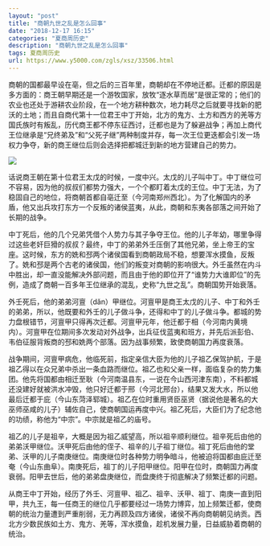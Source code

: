 ```yaml
---
layout: "post"
title: "商朝九世之乱是怎么回事"
date: "2018-12-17 16:15"
categories: "夏商周历史"
description: "商朝九世之乱是怎么回事"
tags: 夏商周历史
url: https://www.y5000.com/zgls/xsz/33506.html
---
```






商朝的国都最早设在亳，但之后的三百年里，商朝却在不停地迁都。迁都的原因是多方面的：商王朝早期还是一个游牧国家，放牧“逐水草而居”是很正常的；他们的农业也还处于游耕农业阶段，在一个地方耕种数次，地力耗尽之后就要寻找新的肥沃的土地；而且自商代第十一位君王中丁开始，北方的鬼方、土方和西方的羌等方国氏族时有叛乱，历代商王都不停东征西讨，迁都也是为了躲避战争；再加上商代王位继承是“兄终弟及”和“父死子继”两种制度并存，每一次王位更迭都会引发一场权力争夺，新的商王继位后则会选择把都城迁到新的地方营建自己的势力。

![](https://img.y5000.com/uploads/allimg/180921/8-1P92115343A01.jpg)

话说商王朝在第十位君王太戊的时候，一度中兴。太戊的儿子叫中丁。中丁继位可不容易，因为他的叔叔们都势力强大，一个个都盯着太戊的王位。中丁无法，为了稳固自己的地位，将商朝首都自亳迁至（今河南郑州西北）。为了化解国内的矛盾，他又出兵攻打东方一个反叛的诸侯蓝夷，从此，商朝和东夷各部落之间开始了长期的战争。

中丁死后，他的几个兄弟凭借个人势力与其子争夺王位。他的儿子年幼，哪里争得过这些老奸巨猾的叔叔？最终，中丁的弟弟外壬压倒了其他兄弟，坐上帝王的宝座。这时候，东方的姺和邳两个诸侯国看到商朝政局不稳，想要浑水摸鱼，反叛了。姺和邳是两个古老的诸侯国，他们的叛变对商朝的影响很大。外壬虽然在内斗中胜出，却一直没能解决外部问题，而且由于他的即位开了“谁势力大谁即位”的先例，造成了商朝一百多年王位继承的混乱，史称“九世之乱”。商朝国势开始衰落。

外壬死后，他的弟弟河亶（dǎn）甲继位。河亶甲是商王太戊的儿子、中丁和外壬的弟弟，所以，他既要和外壬的儿子做斗争，还得和中丁的儿子做斗争。都城的势力盘根错节，河亶甲只得再次迁都。河亶甲元年，他迁都于相（今河南内黄境内）。河亶甲在位期间多次发动对外战争，出兵征伐蓝夷和班方，并先后派彭伯、韦伯征服背叛商的邳和姺两个部落。因为战事频繁，致使商朝国力再度衰落。

战争期间，河亶甲病危，他临死前，指定亲信大臣为他的儿子祖乙保驾护航，于是祖乙得以在众兄弟中杀出一条血路而继位。祖乙也和父亲一样，面临复杂的势力集团。他先将国都由相迁至耿（今河南温县东，一说在今山西河津东南），不料都城还没建好就被洪水冲毁，他只好迁都于邢（今河北邢台），结果又发大水，所以他最后迁都于庇（今山东菏泽郓城）。祖乙在位时重用贤臣巫贤（据说他是著名的大巫师巫咸的儿子）辅佐自己，使商朝国运再度中兴。祖乙死后，大臣们为了纪念他的功绩，称他为“中宗”。中宗就是祖乙的庙号。

祖乙的儿子是祖辛，大概是因为祖乙威望高，所以祖辛顺利继位。祖辛死后由他的弟弟沃甲继位。沃甲死后由他的侄子、祖辛的儿子祖丁继位。祖丁死后由他的堂弟、沃甲的儿子南庚继位。南庚继位时各种势力明争暗斗，他被迫将国都由庇迁至奄（今山东曲阜）。南庚死后，祖丁的儿子阳甲继位。阳甲在位时，商朝国力再度衰弱。阳甲去世后，他的弟弟盘庚继位，而盘庚终于彻底解决了频繁迁都的问题。

从商王中丁开始，经历了外壬、河亶甲、祖乙、祖辛、沃甲、祖丁、南庚一直到阳甲，共九王，每一任商王的继位几乎都要经过一场势力博弈，加上频繁迁都，使商朝的统治力量遭到严重削弱，无力再顾及四方诸侯，诸侯不再向商朝朝见纳贡。西北方少数民族如土方、鬼方、羌等，浑水摸鱼，趁机发展力量，日益威胁着商朝的统治。
